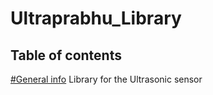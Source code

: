 # Ultraprabhu_Library
## Table of contents
[#General info](*general-info) 
Library for the Ultrasonic sensor
